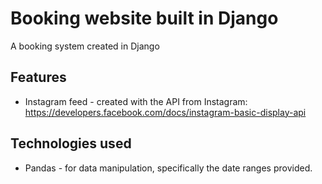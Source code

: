 # Booking website built in Django

A booking system created in Django

## Features

- Instagram feed - created with the API from Instagram: https://developers.facebook.com/docs/instagram-basic-display-api


## Technologies used

- Pandas - for data manipulation, specifically the date ranges provided.